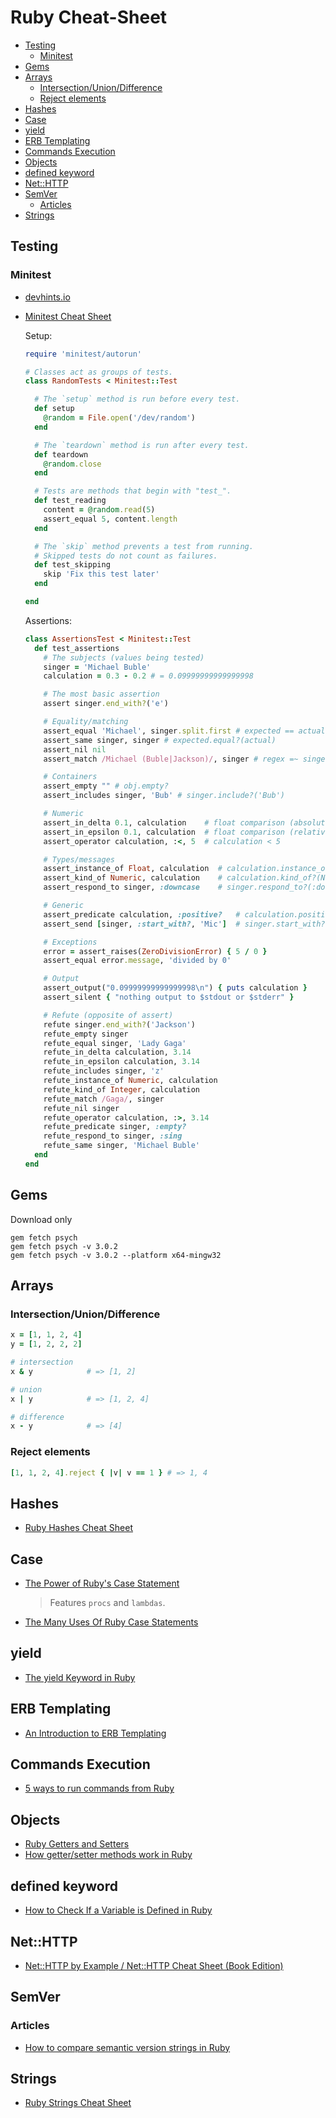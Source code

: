# Ruby Cheat-Sheet

<!-- TOC depthFrom:2 -->

- [Testing](#testing)
  - [Minitest](#minitest)
- [Gems](#gems)
- [Arrays](#arrays)
  - [Intersection/Union/Difference](#intersectionuniondifference)
  - [Reject elements](#reject-elements)
- [Hashes](#hashes)
- [Case](#case)
- [yield](#yield)
- [ERB Templating](#erb-templating)
- [Commands Execution](#commands-execution)
- [Objects](#objects)
- [defined keyword](#defined-keyword)
- [Net::HTTP](#nethttp)
- [SemVer](#semver)
  - [Articles](#articles)
- [Strings](#strings)

<!-- /TOC -->

## Testing

### Minitest

- [devhints.io](https://devhints.io/minitest)
- [Minitest Cheat Sheet](https://www.rubypigeon.com/posts/minitest-cheat-sheet/)

  Setup:

  ```ruby
  require 'minitest/autorun'

  # Classes act as groups of tests.
  class RandomTests < Minitest::Test

    # The `setup` method is run before every test.
    def setup
      @random = File.open('/dev/random')
    end

    # The `teardown` method is run after every test.
    def teardown
      @random.close
    end

    # Tests are methods that begin with "test_".
    def test_reading
      content = @random.read(5)
      assert_equal 5, content.length
    end

    # The `skip` method prevents a test from running.
    # Skipped tests do not count as failures.
    def test_skipping
      skip 'Fix this test later'
    end

  end
  ```

  Assertions:

  ```Ruby
  class AssertionsTest < Minitest::Test
    def test_assertions
      # The subjects (values being tested)
      singer = 'Michael Buble'
      calculation = 0.3 - 0.2 # = 0.09999999999999998

      # The most basic assertion
      assert singer.end_with?('e')

      # Equality/matching
      assert_equal 'Michael', singer.split.first # expected == actual
      assert_same singer, singer # expected.equal?(actual)
      assert_nil nil
      assert_match /Michael (Buble|Jackson)/, singer # regex =~ singer

      # Containers
      assert_empty "" # obj.empty?
      assert_includes singer, 'Bub' # singer.include?('Bub')

      # Numeric
      assert_in_delta 0.1, calculation    # float comparison (absolute error method)
      assert_in_epsilon 0.1, calculation  # float comparison (relative error method)
      assert_operator calculation, :<, 5  # calculation < 5

      # Types/messages
      assert_instance_of Float, calculation  # calculation.instance_of?(Float)
      assert_kind_of Numeric, calculation    # calculation.kind_of?(Numeric)
      assert_respond_to singer, :downcase    # singer.respond_to?(:downcase)

      # Generic
      assert_predicate calculation, :positive?   # calculation.positive?
      assert_send [singer, :start_with?, 'Mic']  # singer.start_with?('Mic')

      # Exceptions
      error = assert_raises(ZeroDivisionError) { 5 / 0 }
      assert_equal error.message, 'divided by 0'

      # Output
      assert_output("0.09999999999999998\n") { puts calculation }
      assert_silent { "nothing output to $stdout or $stderr" }

      # Refute (opposite of assert)
      refute singer.end_with?('Jackson')
      refute_empty singer
      refute_equal singer, 'Lady Gaga'
      refute_in_delta calculation, 3.14
      refute_in_epsilon calculation, 3.14
      refute_includes singer, 'z'
      refute_instance_of Numeric, calculation
      refute_kind_of Integer, calculation
      refute_match /Gaga/, singer
      refute_nil singer
      refute_operator calculation, :>, 3.14
      refute_predicate singer, :empty?
      refute_respond_to singer, :sing
      refute_same singer, 'Michael Buble'
    end
  end
  ```

## Gems

Download only

```shell
gem fetch psych
gem fetch psych -v 3.0.2
gem fetch psych -v 3.0.2 --platform x64-mingw32
```

## Arrays

### Intersection/Union/Difference

```ruby
x = [1, 1, 2, 4]
y = [1, 2, 2, 2]

# intersection
x & y            # => [1, 2]

# union
x | y            # => [1, 2, 4]

# difference
x - y            # => [4]
```

### Reject elements

```ruby
[1, 1, 2, 4].reject { |v| v == 1 } # => 1, 4
```

## Hashes

- [Ruby Hashes Cheat Sheet](https://www.shortcutfoo.com/app/dojos/ruby-hashes/cheatsheet)

## Case

- [The Power of Ruby's Case Statement](http://blog.molawson.com/the-power-of-ruby-s-case-statement)
  > Features `procs` and `lambdas`.
- [The Many Uses Of Ruby Case Statements](https://www.rubyguides.com/2015/10/ruby-case/)

## yield

- [The yield Keyword in Ruby](https://medium.com/rubycademy/the-yield-keyword-603a850b8921)

## ERB Templating

- [An Introduction to ERB Templating](https://www.stuartellis.name/articles/erb/)

## Commands Execution

- [5 ways to run commands from Ruby](https://mentalized.net/journal/2010/03/08/5-ways-to-run-commands-from-ruby/)

## Objects

- [Ruby Getters and Setters](https://dev.to/ksato1995/ruby-getters-and-setters-1p30)
- [How getter/setter methods work in Ruby](https://medium.com/@rondwalker22/how-getter-setter-methods-work-in-ruby-c5f5da07f99)

## defined keyword

- [How to Check If a Variable is Defined in Ruby](https://www.rubyguides.com/2018/10/defined-keyword/)

## Net::HTTP

- [Net::HTTP by Example / Net::HTTP Cheat Sheet (Book Edition)](https://yukimotopress.github.io/http)

## SemVer

### Articles

- [How to compare semantic version strings in Ruby](https://medium.com/@edgar/how-to-compare-semantic-version-strings-in-ruby-95fbf067de32)

## Strings

- [Ruby Strings Cheat Sheet](https://www.shortcutfoo.com/app/dojos/ruby-strings/cheatsheet)